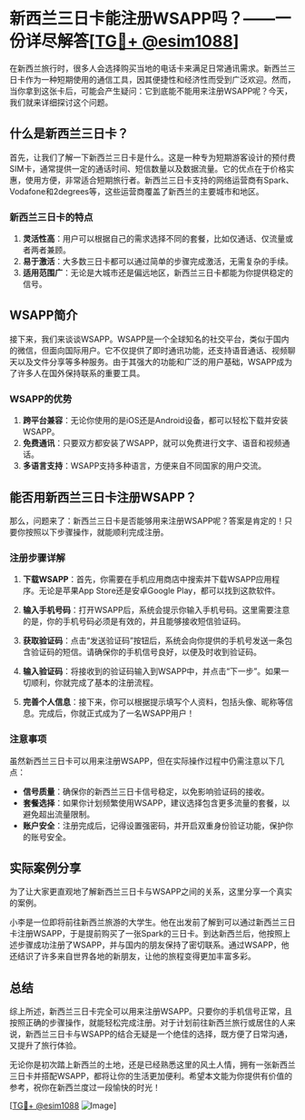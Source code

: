 # 新西兰三日卡能注册WSAPP吗？——一份详尽解答[[TG💪+ @esim1088](https://t.me/s/esim1088)]

在新西兰旅行时，很多人会选择购买当地的电话卡来满足日常通讯需求。新西兰三日卡作为一种短期使用的通信工具，因其便捷性和经济性而受到广泛欢迎。然而，当你拿到这张卡后，可能会产生疑问：它到底能不能用来注册WSAPP呢？今天，我们就来详细探讨这个问题。

## 什么是新西兰三日卡？

首先，让我们了解一下新西兰三日卡是什么。这是一种专为短期游客设计的预付费SIM卡，通常提供一定的通话时间、短信数量以及数据流量。它的优点在于价格实惠，使用方便，非常适合短期旅行者。新西兰三日卡支持的网络运营商有Spark、Vodafone和2degrees等，这些运营商覆盖了新西兰的主要城市和地区。

### 新西兰三日卡的特点

1. **灵活性高**：用户可以根据自己的需求选择不同的套餐，比如仅通话、仅流量或者两者兼顾。
2. **易于激活**：大多数三日卡都可以通过简单的步骤完成激活，无需复杂的手续。
3. **适用范围广**：无论是大城市还是偏远地区，新西兰三日卡都能为你提供稳定的信号。

## WSAPP简介

接下来，我们来谈谈WSAPP。WSAPP是一个全球知名的社交平台，类似于国内的微信，但面向国际用户。它不仅提供了即时通讯功能，还支持语音通话、视频聊天以及文件分享等多种服务。由于其强大的功能和广泛的用户基础，WSAPP成为了许多人在国外保持联系的重要工具。

### WSAPP的优势

1. **跨平台兼容**：无论你使用的是iOS还是Android设备，都可以轻松下载并安装WSAPP。
2. **免费通讯**：只要双方都安装了WSAPP，就可以免费进行文字、语音和视频通话。
3. **多语言支持**：WSAPP支持多种语言，方便来自不同国家的用户交流。

## 能否用新西兰三日卡注册WSAPP？

那么，问题来了：新西兰三日卡是否能够用来注册WSAPP呢？答案是肯定的！只要你按照以下步骤操作，就能顺利完成注册。

### 注册步骤详解

1. **下载WSAPP**：首先，你需要在手机应用商店中搜索并下载WSAPP应用程序。无论是苹果App Store还是安卓Google Play，都可以找到这款软件。
   
2. **输入手机号码**：打开WSAPP后，系统会提示你输入手机号码。这里需要注意的是，你的手机号码必须是有效的，并且能够接收短信验证码。

3. **获取验证码**：点击“发送验证码”按钮后，系统会向你提供的手机号发送一条包含验证码的短信。请确保你的手机信号良好，以便及时收到验证码。

4. **输入验证码**：将接收到的验证码输入到WSAPP中，并点击“下一步”。如果一切顺利，你就完成了基本的注册流程。

5. **完善个人信息**：接下来，你可以根据提示填写个人资料，包括头像、昵称等信息。完成后，你就正式成为了一名WSAPP用户！

### 注意事项

虽然新西兰三日卡可以用来注册WSAPP，但在实际操作过程中仍需注意以下几点：

- **信号质量**：确保你的新西兰三日卡信号稳定，以免影响验证码的接收。
- **套餐选择**：如果你计划频繁使用WSAPP，建议选择包含更多流量的套餐，以避免超出流量限制。
- **账户安全**：注册完成后，记得设置强密码，并开启双重身份验证功能，保护你的账号安全。

## 实际案例分享

为了让大家更直观地了解新西兰三日卡与WSAPP之间的关系，这里分享一个真实的案例。

小李是一位即将前往新西兰旅游的大学生。他在出发前了解到可以通过新西兰三日卡注册WSAPP，于是提前购买了一张Spark的三日卡。到达新西兰后，他按照上述步骤成功注册了WSAPP，并与国内的朋友保持了密切联系。通过WSAPP，他还结识了许多来自世界各地的新朋友，让他的旅程变得更加丰富多彩。

## 总结

综上所述，新西兰三日卡完全可以用来注册WSAPP。只要你的手机信号正常，且按照正确的步骤操作，就能轻松完成注册。对于计划前往新西兰旅行或居住的人来说，新西兰三日卡与WSAPP的结合无疑是一个绝佳的选择，既方便了日常沟通，又提升了旅行体验。

无论你是初次踏上新西兰的土地，还是已经熟悉这里的风土人情，拥有一张新西兰三日卡并搭配WSAPP，都将让你的生活更加便利。希望本文能为你提供有价值的参考，祝你在新西兰度过一段愉快的时光！

[[TG💪+ @esim1088](https://t.me/s/esim1088) ![Image](https://i.postimg.cc/4NQfJmqS/Snipaste-2025-05-13-00-14-12.png)]